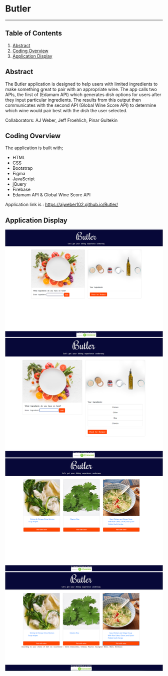 # Butler
---------------
## Table of Contents
1. [Abstract](#abstract)
2. [Coding Overview](#overview)
3. [Application Display](#display)

<a name="abstract"></a>
## Abstract

The Butler application is designed to help users with limited ingredients to make something great to pair with an appropriate wine. 
The app calls two APIs, the first of (Edamam API) which generates dish options for users after they input particular ingredients.
The results from this output then communicates with the second API (Global Wine Score API) to determine which wine would pair best with the dish the user selected.

Collaborators: AJ Weber, Jeff Froehlich, Pinar Gultekin

<a name="overview"></a>
## Coding Overview

The application is built with;
* HTML
* CSS
* Bootstrap
* Figma
* JavaScript
* jQuery
* Firebase
* Edamam API & Global Wine Score API


Application link is : https://ajweber102.github.io/Butler/


<a name="display"></a>
## Application Display
<img src="Assets/images/butler1.PNG" alt="app-display">
<br>
<img src="Assets/images/butler2.PNG" alt="app-display">
<br>
<img src="Assets/images/butler3.PNG" alt="app-display">
<br>
<img src="Assets/images/butler4.PNG" alt="app-display">
